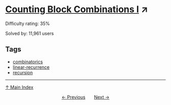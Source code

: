 # [Counting Block Combinations I](https://projecteuler.net/problem=114) ↗️

Difficulty rating: 35%

Solved by: 11,961 users
## Tags

- [combinatorics](../tags/combinatorics.md)
- [linear-recurrence](../tags/linear-recurrence.md)
- [recursion](../tags/recursion.md)



---

[↑ Main Index](../README.md)


<div align=center><a href='113.md'>← Previous</a> &nbsp;&nbsp; &nbsp;&nbsp;  <a href='115.md'>Next →</a></div>
